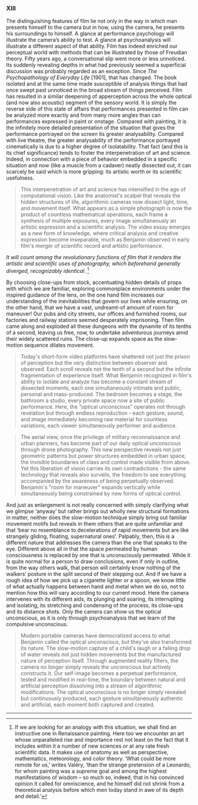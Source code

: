 ### XIII

The distinguishing features of film lie not only in the way in which man presents himself to the camera but in how, using the camera, he presents his surroundings to himself. A glance at performance psychology will illustrate the camera’s ability to test. A glance at psychoanalysis will illustrate a different aspect of that ability. Film has indeed enriched our perceptual world with methods that can be illustrated by those of Freudian theory. Fifty years ago, a conversational slip went more or less unnoticed. Its suddenly revealing depths in what had previously seemed a superficial discussion was probably regarded as an exception. Since *The Psychopathology of Everyday Life* [1901], that has changed. The book isolated and at the same time made susceptible of analysis things that had once swept past unnoticed in the broad stream of things perceived. Film has resulted in a similar deepening of apperception across the whole optical (and now also acoustic) segment of the sensory world. It is simply the reverse side of this state of affairs that performances presented in film can be analyzed more exactly and from many more angles than can performances expressed in paint or onstage. Compared with painting, it is the infinitely more detailed presentation of the situation that gives the performance portrayed on the screen its greater analysability. Compared with live theatre, the greater analysability of the performance portrayed cinematically is due to a higher degree of isolatability. That fact (and this is its chief significance) tends to foster the interpenetration of art and science. Indeed, in connection with a piece of behavior embedded in a specific situation and now (like a muscle from a cadaver) neatly dissected out, it can scarcely be said which is more gripping: its artistic worth or its scientific usefulness.

> This interpenetration of art and science has intensified in the age of computational vision. Like the anatomist's scalpel that reveals the hidden structures of life, algorithmic cameras now dissect light, time, and movement itself. What appears as a simple photograph is now the product of countless mathematical operations, each frame a synthesis of multiple exposures, every image simultaneously an artistic expression and a scientific analysis. The video essay emerges as a new form of knowledge, where critical analysis and creative expression become inseparable, much as Benjamin observed in early film's merger of scientific record and artistic performance.


*It will count among the revolutionary functions of film that it renders the artistic and scientific uses of photography, which beforehand generally diverged, recognizably identical*. [^17]

By choosing close-ups from stock, accentuating hidden details of props with which we are familiar, exploring commonplace environments under the inspired guidance of the lens, on the one hand film increases our understanding of the inevitabilities that govern our lives while ensuring, on the other hand, that we have a vast, undreamt-of amount of room for maneuver! Our pubs and city streets, our offices and furnished rooms, our factories and railway stations seemed desperately imprisoning. Then film came along and exploded all these dungeons with the dynamite of its tenths of a second, leaving us free, now, to undertake adventurous journeys amid their widely scattered ruins. The close-up expands space as the slow-motion sequence dilates movement. 

> Today's short-form video platforms have shattered not just the prison of perception but the very distinction between observer and observed. Each scroll reveals not the tenth of a second but the infinite fragmentation of experience itself. What Benjamin recognized in film's ability to isolate and analyze has become a constant stream of dissected moments, each one simultaneously intimate and public, personal and mass-produced. The bedroom becomes a stage, the bathroom a studio, every private space now a site of public performance. Here, the "optical unconscious" operates not through revelation but through endless reproduction - each gesture, sound, and image immediately becoming raw material for countless variations, each viewer simultaneously performer and audience.

> The aerial view, once the privilege of military reconnaissance and urban planners, has become part of our daily optical unconscious through drone photography. This new perspective reveals not just geometric patterns but power structures embedded in urban space, the invisible boundaries of class and control made visible from above. Yet this liberation of vision carries its own contradictions - the same technology that reveals also surveils, the freedom to see everything accompanied by the awareness of being perpetually observed. Benjamin's "room for maneuver" expands vertically while simultaneously being constrained by new forms of optical control.

And just as enlargement is not really concerned with simply clarifying what we glimpse ‘anyway’ but rather brings out wholly new structural formations in matter, neither does the slow-motion technique simply bring out familiar movement motifs but reveals in them others that are quite unfamiliar and that ‘bear no resemblance to decelerations of rapid movements but are like strangely gliding, floating, supernatural ones’. Palpably, then, this is a different nature that addresses the camera than the one that speaks to the eye. Different above all in that the space permeated by human consciousness is replaced by one that is unconsciously permeated. While it is quite normal for a person to draw conclusions, even if only in outline, from the way others walk, that person will certainly know nothing of the walkers’ posture in the split second of their stepping out. And if we have a rough idea of how we pick up a cigarette lighter or a spoon, we know little of what actually happens between hand and metal when we do so, not to mention how this will vary according to our current mood. Here the camera intervenes with its different aids, its plunging and soaring, its interrupting and isolating, its stretching and condensing of the process, its close-ups and its distance shots. Only the camera can show us the optical unconscious, as it is only through psychoanalysis that we learn of the compulsive unconscious.

> Modern portable cameras have democratized access to what Benjamin called the optical unconscious, but they've also transformed its nature. The slow-motion capture of a child's laugh or a falling drop of water reveals not just hidden movements but the manufactured nature of perception itself. Through augmented reality filters, the camera no longer simply reveals the unconscious but actively constructs it. Our self-image becomes a perpetual performance, tested and modified in real-time, the boundary between natural and artificial perception dissolving into a stream of algorithmic modifications. The optical unconscious is no longer simply revealed but continuously produced, each gesture simultaneously authentic and artificial, each moment both captured and created.

---

[^17]: If we are looking for an analogy with this situation, we shall find an instructive one in Renaissance painting. Here too we encounter an art whose unparalleled rise and importance rest not least on the fact that it includes within it a number of new sciences or at any rate fresh scientific data. It makes use of anatomy as well as perspective, mathematics, meteorology, and color theory. ‘What could be more remote for us,’ writes Valéry, ‘than the strange pretension of a Leonardo, for whom painting was a supreme goal and among the highest manifestations of wisdom – so much so, indeed, that in his convinced opinion it called for omniscience, and he himself did not shrink from a theoretical analysis before which men today stand in awe of its depth and detail.’

